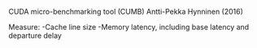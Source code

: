 
CUDA micro-benchmarking tool (CUMB)
Antti-Pekka Hynninen (2016)

Measure:
-Cache line size
-Memory latency, including base latency and departure delay
